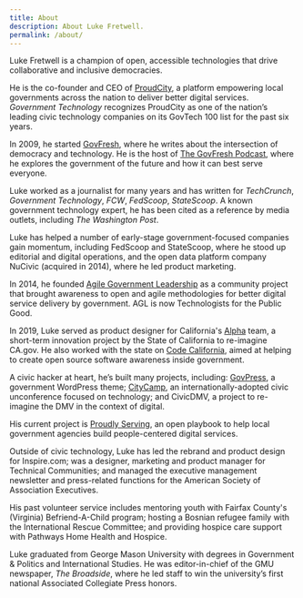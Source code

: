 ```yaml
---
title: About
description: About Luke Fretwell.
permalink: /about/
---
```


Luke Fretwell is a champion of open, accessible technologies that drive collaborative and inclusive democracies.

He is the co-founder and CEO of [ProudCity](https://proudcity.com/), a platform empowering local governments across the nation to deliver better digital services. _Government Technology_ recognizes ProudCity as one of the nation’s leading civic technology companies on its GovTech 100 list for the past six years.

In 2009, he started [GovFresh](https://govfresh.com/), where he writes about the intersection of democracy and technology. He is the host of [The GovFresh Podcast](https://podcast.govfresh.com/), where he explores the government of the future and how it can best serve everyone.

Luke worked as a journalist for many years and has written for _TechCrunch_, _Government Technology_, _FCW_, _FedScoop_, _StateScoop_. A known government technology expert, he has been cited as a reference by media outlets, including _The Washington Post_.

Luke has helped a number of early-stage government-focused companies gain momentum, including FedScoop and StateScoop, where he stood up editorial and digital operations, and the open data platform company NuCivic (acquired in 2014), where he led product marketing.

In 2014, he founded [Agile Government Leadership](/work/agl) as a community project that brought awareness to open and agile methodologies for better digital service delivery by government. AGL is now Technologists for the Public Good.

In 2019, Luke served as product designer for California's [Alpha](/work/alphacagov) team, a short-term innovation project by the State of California to re-imagine CA.gov. He also worked with the state on [Code California](/work/code-california), aimed at helping to create open source software awareness inside government.

A civic hacker at heart, he’s built many projects, including: [GovPress](/work/govpress), a government WordPress theme; [CityCamp](/work/citycamp), an internationally-adopted civic unconference focused on technology; and CivicDMV, a project to re-imagine the DMV in the context of digital.

His current project is [Proudly Serving](/work/proudly-serving), an open playbook to help local government agencies build people-centered digital services.

Outside of civic technology, Luke has led the rebrand and product design for Inspire.com; was a designer, marketing and product manager for Technical Communities; and managed the executive management newsletter and press-related functions for the American Society of Association Executives.

His past volunteer service includes mentoring youth with Fairfax County's (Virginia) Befriend-A-Child program; hosting a Bosnian refugee family with the International Rescue Committee; and providing hospice care support with Pathways Home Health and Hospice.

Luke graduated from George Mason University with degrees in Government & Politics and International Studies. He was editor-in-chief of the GMU newspaper, _The Broadside_, where he led staff to win the university’s first national Associated Collegiate Press honors.
